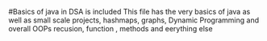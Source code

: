 #Basics of java in DSA is included
This file has the very basics of java as well as small scale projects, hashmaps, graphs, Dynamic 
Programming and overall OOPs recusion, function , methods and eerything else
